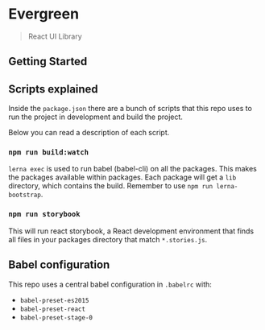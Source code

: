 # Evergreen

> React UI Library


## Getting Started



## Scripts explained

Inside the `package.json` there are a bunch of scripts that this repo uses
to run the project in development and build the project.

Below you can read a description of each script.

### `npm run build:watch`

`lerna exec` is used to run babel (babel-cli) on all the packages.
This makes the packages available within packages.
Each package will get a `lib` directory, which contains the build.
Remember to use `npm run lerna-bootstrap`.

### `npm run storybook`

This will run react storybook, a React development environment that finds
all files in your packages directory that match `*.stories.js`.

## Babel configuration

This repo uses a central babel configuration in `.babelrc` with:

- `babel-preset-es2015`
- `babel-preset-react`
- `babel-preset-stage-0`
